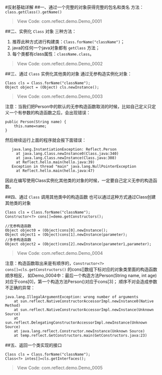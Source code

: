 #反射基础详解
##一、通过一个完整的对象获得完整的包名和类名
方法：`class.getClass().getName()`
>View Code: com.reflect.demo.Demo_0001

##二、实例化 `Class` 对象
三种方法： 
1. 推荐此种方式进行构建类：`Class.forName("className")`；
2. java的任何一个java对象都有 `getClass` 方法；
3. 每个类都有class属性：`className.class`。
>View Code: com.reflect.demo.Demo_0002

##三、通过 `Class` 实例化其他类的对象
通过无参构造实例化对象：
```
Class cls = Class.forName("className");
Object object = (Object) cls.newInstance();
```
>View Code: com.reflect.demo.Demo_0003

注意：当我们把Person中的默认的无参构造函数取消的时候，比如自己定义只定义一个有参数的构造函数之后，会出现错误：
```
public Person(String name) {
    this.name=name;
}
```
然后继续运行上面的程序就会报下面错误：
```
   java.lang.InstantiationException: Reflect.Person
     at java.lang.Class.newInstance0(Class.java:340)
     at java.lang.Class.newInstance(Class.java:308)
     at Reflect.hello.main(hello.java:39)
   Exception in thread "main" java.lang.NullPointerException
     at Reflect.hello.main(hello.java:47)
```
因此在编写使用Class实例化其他类的对象的时候，一定要自己定义无参的构造函数。

##四、通过 `Class` 调用其他类中的构造函数
也可以通过这种方式通过Class创建其他类的对象
```
Class cls = Class.forName("className");
Constructor<?> cons[]=demo.getConstructors();

//无参构造函数
Object object0 = (Object)cons[0].newInstance();
Object object1 = (Object)cons[1].newInstance(parameter);
//多参构造函数
Object object2 = (Object)cons[2].newInstance(parameter1,parameter);
```
>View Code: com.reflect.demo.Demo_0004

注意：构造函数取出来是有顺序的，`Constructor<?> cons[]=cls.getConstructors()` 的cons[]数组下标对应的对象类里面的构造函数顺序相反，
如Demo_0004中：最后一个构造方法Person(String name, int age)对应于cons[0]，第一个构造方法Person()对应于cons[3]；
顺序不对会造成参数不正确的异常：
```
java.lang.IllegalArgumentException: wrong number of arguments
    at sun.reflect.NativeConstructorAccessorImpl.newInstance0(Native Method)
    at sun.reflect.NativeConstructorAccessorImpl.newInstance(Unknown Source)
    at sun.reflect.DelegatingConstructorAccessorImpl.newInstance(Unknown Source)
    at java.lang.reflect.Constructor.newInstance(Unknown Source)
    at temp.reflect.GetConstructors.main(GetConstructors.java:23)
```

##五、返回一个类实现的接口
```
Class cls = Class.forName("className");
Class<?> intes[]=cls.getInterfaces();
```
>View Code: com.reflect.demo.Demo_0005
